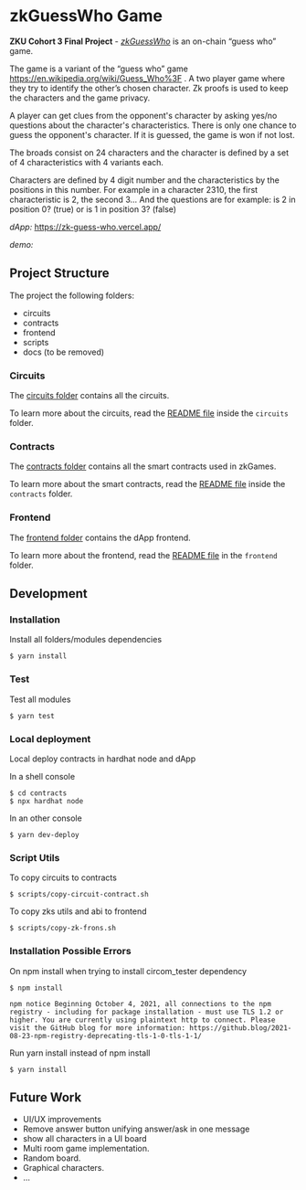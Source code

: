 # zkGuessWho Game


**ZKU Cohort 3 Final Project** - [*zkGuessWho*](https://zk-guess-who.vercel.app/) is an on-chain “guess who” game. 

The game is a variant of the “guess who” game https://en.wikipedia.org/wiki/Guess_Who%3F .
A two player game where they try to identify the other’s chosen character. Zk proofs is used
to keep the characters and the game privacy.

A player can get clues from the opponent's character by asking yes/no questions about the character's characteristics.
There is only one chance to guess the opponent's character. If it is guessed, the game is won if not lost.

The broads consist on 24 characters and the character is defined by a set of 4 characteristics with 4 variants each.

Characters are defined by 4 digit number and the characteristics by the positions in this number. For example in a character 2310, the first
characteristic is 2, the second 3... And the questions are for example: is 2 in position 0? (true) or is 1 in position 3? (false)

*dApp:*  https://zk-guess-who.vercel.app/

*demo:*

## Project Structure

The project the following folders:

- circuits
- contracts
- frontend
- scripts
- docs (to be removed)

### Circuits

The [circuits folder](/circuits/) contains all the circuits.

To learn more about the circuits, read the [README file](/circuits/README.md) inside the `circuits` folder.

### Contracts

The [contracts folder](/contracts/) contains all the smart contracts used in zkGames.

To learn more about the smart contracts, read the [README file](/contracts/README.md) inside the `contracts` folder.

### Frontend

The [frontend folder](/frontend/) contains the dApp frontend.

To learn more about the frontend, read the [README file](/frontend/README.md) in the `frontend` folder.


## Development

### Installation

Install all folders/modules dependencies

```
$ yarn install

```
### Test

Test all modules

```
$ yarn test
```

### Local deployment

Local deploy contracts in hardhat node and dApp 

In a shell console

```
$ cd contracts
$ npx hardhat node
```
In an other console

```
$ yarn dev-deploy
```

### Script Utils

To copy circuits  to contracts
```
$ scripts/copy-circuit-contract.sh 
```
To copy zks utils and abi to frontend

```
$ scripts/copy-zk-frons.sh
```

### Installation Possible Errors

On npm install when trying to install circom_tester dependency
```
$ npm install

npm notice Beginning October 4, 2021, all connections to the npm registry - including for package installation - must use TLS 1.2 or higher. You are currently using plaintext http to connect. Please visit the GitHub blog for more information: https://github.blog/2021-08-23-npm-registry-deprecating-tls-1-0-tls-1-1/
```

Run yarn install instead of npm install

```
$ yarn install
```

## Future Work

- UI/UX improvements
- Remove answer button unifying answer/ask in one message
- show all characters in a UI board
- Multi room game implementation.
- Random board.
- Graphical characters.
- ...